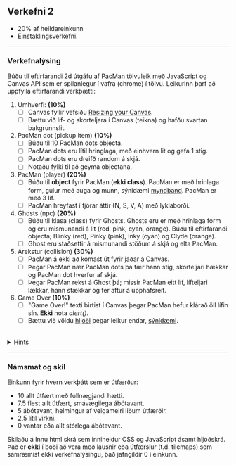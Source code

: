 ## Verkefni 2 

- 20% af heildareinkunn
- Einstaklingsverkefni. 

---

### Verkefnalýsing

Búðu til eftirfarandi 2d útgáfu af [PacMan](https://en.wikipedia.org/wiki/Pac-Man) tölvuleik með JavaScript og Canvas API sem er spilanlegur í vafra (chrome) í tölvu. Leikurinn þarf að uppfylla eftirfarandi verkþætti:

1. Umhverfi: **(10%)**
   - [ ] Canvas fyllir vefsíðu [Resizing your Canvas](https://youtu.be/EO6OkltgudE?list=PLpPnRKq7eNW3We9VdCfx9fprhqXHwTPXL&t=166).
   - [ ] Bættu við líf- og skorteljara í Canvas (teikna) og hafðu svartan bakgrunnslit. 
1. PacMan dot (pickup item) **(10%)** 
   - [ ] Búðu til 10 PacMan dots objecta.  
   - [ ] PacMan dots eru lítil hringlaga, með einhvern lit og gefa 1 stig.
   - [ ] PacMan dots eru dreifð random á skjá.
   - [ ] Notaðu fylki til að geyma objectana.
1. PacMan (player) **(20%)**
   - [ ] Búðu til **object** fyrir PacMan (**ekki class**). PacMan er með hrinlaga form, gulur með auga og munn, sýnidæmi [myndband](https://www.youtube.com/watch?v=ysG37V_j1Xs). PacMan er með 3 líf.
   - [ ] PacMan hreyfast í fjórar áttir (N, S, V, A) með lyklaborði.
1. Ghosts (npc) **(20%)**  
   - [ ] Búðu til klasa (class) fyrir Ghosts. Ghosts eru er með hrinlaga form og eru mismunandi á lit (red, pink, cyan, orange). Búðu til eftirfarandi objecta; Blinky (red), Pinky (pink), Inky (cyan) og Clyde (orange). 
   - [ ] Ghost eru staðsettir á mismunandi stöðum á skjá og elta PacMan.
1. Árekstur (collision) **(30%)**
   - [ ] PacMan á ekki að komast út fyrir jaðar á Canvas.
   - [ ] Þegar PacMan nær PacMan dots þá fær hann stig, skorteljari hækkar og PacMan dot hverfur af skjá. 
   - [ ] Þegar PacMan rekst á Ghost þá; missir PacMan eitt líf, lífteljari lækkar, hann stækkar og fer aftur á upphafsreit. 
1. Game Over **(10%)**
   - [ ] "Game Over!" texti birtist í Canvas þegar PacMan hefur klárað öll lífin sín. **Ekki** nota _alert()_.
   - [ ] Bættu við völdu [hljóði](https://developer.mozilla.org/en-US/docs/Web/API/HTMLAudioElement/Audio) þegar leikur endar, [sýnidæmi](https://youtu.be/Eg_zUEy_lDE?t=1384). 

<br>

<details>
   
<summary>Hints</summary>

- Til að losna við scrollbarinn: `body { margin: 0; overflow: hidden; }`
  
<br>

</details>

<!--
Til að spila leik í síma (valkvæmt):
- [ ] Canvas fyllir allan skjáinn (glugga), sjá [Fullscreen API](https://developer.mozilla.org/en-US/docs/Web/API/Fullscreen_API) og [sýnidæmi](https://youtu.be/D74Z_0I0CUk?t=786).
- [ ] Útfærðu [touch](https://www.codeguage.com/courses/js/touch-events-introduction) til að stýra áttinni sem PacMan á að fara svo hægt sé að spila leikinn líka í síma.
-->

---

### Námsmat og skil	

Einkunn fyrir hvern verkþátt sem er útfærður:
   - 10  allt útfært með fullnægjandi hætti. 
   - 7.5 flest allt útfært, smávægilega ábótavant.
   - 5   ábótavant, helmingur af veigameiri liðum útfærðir. 
   - 2,5 lítil virkni.
   - 0   vantar eða allt stórlega ábótavant.

Skilaðu á Innu html skrá sem inniheldur CSS og JavaScript ásamt hljóðskrá. <br>
Það er **ekki** í boði að vera með lausnir eða útfærslur (t.d. tilemaps) sem samræmist ekki verkefnalýsingu, það jafngildir 0 í einkunn. 

